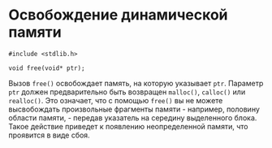 # Освобождение динамической памяти

    #include <stdlib.h>

    void free(void* ptr);

Вызов `free()` освобождает память, на которую указывает `ptr`. Параметр `ptr` должен предварительно быть возвращен `malloc()`, `calloc()` или `realloc()`. Это означает, что с помощью `free()` вы не можете высвобождать произвольные фрагменты памяти - например, половину области памяти, - передав указатель на середину выделенного блока. Такое действие приведет к появлению неопределенной памяти, что проявится в виде сбоя.
